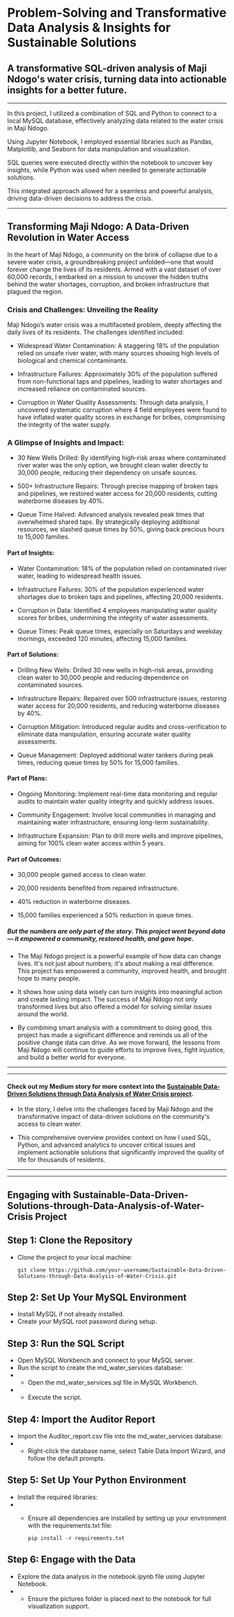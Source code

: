 # Problem-Solving and Transformative Data Analysis & Insights for Sustainable Solutions


## A transformative SQL-driven analysis of Maji Ndogo's water crisis, turning data into actionable insights for a better future.

---------------------------------------------------------------------------------------------------------------------------------------------------------------------------------------------------------------------

In this project, I utilized a combination of SQL and Python to connect to a local MySQL database, effectively analyzing data related to the water crisis in Maji Ndogo. 

Using Jupyter Notebook, I employed essential libraries such as Pandas, Matplotlib, and Seaborn for data manipulation and visualization. 

SQL queries were executed directly within the notebook to uncover key insights, while Python was used when needed to generate actionable solutions. 

This integrated approach allowed for a seamless and powerful analysis, driving data-driven decisions to address the crisis.


---------------------------------------------------------------------------------------------------------------------------------------------------------------------------------------------------------------------

## Transforming Maji Ndogo: A Data-Driven Revolution in Water Access

In the heart of Maji Ndogo, a community on the brink of collapse due to a severe water crisis, a groundbreaking project unfolded—one that would forever change the lives of its residents. Armed with a vast dataset of over 60,000 records, I embarked on a mission to uncover the hidden truths behind the water shortages, corruption, and broken infrastructure that plagued the region.


### Crisis and Challenges: Unveiling the Reality

Maji Ndogo’s water crisis was a multifaceted problem, deeply affecting the daily lives of its residents. The challenges identified included:

- Widespread Water Contamination: A staggering 18% of the population relied on unsafe river water, with many sources showing high levels of biological and chemical contaminants.
  
- Infrastructure Failures: Approximately 30% of the population suffered from non-functional taps and pipelines, leading to water shortages and increased reliance on contaminated sources.
  
- Corruption in Water Quality Assessments: Through data analysis, I uncovered systematic corruption where 4 field employees were found to have inflated water quality scores in exchange for bribes, compromising the integrity of the water supply.


### A Glimpse of Insights and Impact:

- 30 New Wells Drilled: By identifying high-risk areas where contaminated river water was the only option, we brought clean water directly to 30,000 people, reducing their dependency on unsafe sources.
  
- 500+ Infrastructure Repairs: Through precise mapping of broken taps and pipelines, we restored water access for 20,000 residents, cutting waterborne diseases by 40%.
  
- Queue Time Halved: Advanced analysis revealed peak times that overwhelmed shared taps. By strategically deploying additional resources, we slashed queue times by 50%, giving back precious hours to 15,000 families.


#### Part of Insights:

- Water Contamination: 18% of the population relied on contaminated river water, leading to widespread health issues.
  
- Infrastructure Failures: 30% of the population experienced water shortages due to broken taps and pipelines, affecting 20,000 residents.
  
- Corruption in Data: Identified 4 employees manipulating water quality scores for bribes, undermining the integrity of water assessments.
  
- Queue Times: Peak queue times, especially on Saturdays and weekday mornings, exceeded 120 minutes, affecting 15,000 families.
  

#### Part of Solutions:

- Drilling New Wells: Drilled 30 new wells in high-risk areas, providing clean water to 30,000 people and reducing dependence on contaminated sources.
  
- Infrastructure Repairs: Repaired over 500 infrastructure issues, restoring water access for 20,000 residents, and reducing waterborne diseases by 40%.
  
- Corruption Mitigation: Introduced regular audits and cross-verification to eliminate data manipulation, ensuring accurate water quality assessments.
  
- Queue Management: Deployed additional water tankers during peak times, reducing queue times by 50% for 15,000 families.
  

#### Part of Plans:

- Ongoing Monitoring: Implement real-time data monitoring and regular audits to maintain water quality integrity and quickly address issues.
  
- Community Engagement: Involve local communities in managing and maintaining water infrastructure, ensuring long-term sustainability.
  
- Infrastructure Expansion: Plan to drill more wells and improve pipelines, aiming for 100% clean water access within 5 years.
  

#### Part of Outcomes:

- 30,000 people gained access to clean water.
  
- 20,000 residents benefited from repaired infrastructure.
  
- 40% reduction in waterborne diseases.
  
- 15,000 families experienced a 50% reduction in queue times.





##### But the numbers are only part of the story. This project went beyond data— it empowered a community, restored health, and gave hope. 


- The Maji Ndogo project is a powerful example of how data can change lives. It's not just about numbers; it's about making a real difference. This project has empowered a community, improved health, and brought hope to many people. 


- It shows how using data wisely can turn insights into meaningful action and create lasting impact. The success of Maji Ndogo not only transformed lives but also offered a model for solving similar issues around the world. 

- By combining smart analysis with a commitment to doing good, this project has made a significant difference and reminds us all of the positive change data can drive. As we move forward, the lessons from Maji Ndogo will continue to guide efforts to improve lives, fight injustice, and build a better world for everyone.

---------------------------------------------------------------------------------------------------------------------------------------------------------------------------------------------------------------------
---------------------------------------------------------------------------------------------------------------------------------------------------------------------------------------------------------------------

#### Check out my Medium story for more context into the [Sustainable Data-Driven Solutions through Data Analysis of Water Crisis project](https://medium.com/@IamOmarDarwesh/maji-ndogo-transforming-data-into-action-a-journey-of-hope-and-change-33237bd84609).



- In the story, I delve into the challenges faced by Maji Ndogo and the transformative impact of data-driven solutions on the community's access to clean water. 

- This comprehensive overview provides context on how I used SQL, Python, and advanced analytics to uncover critical issues and implement actionable solutions that significantly improved the quality of life for thousands of residents.

---------------------------------------------------------------------------------------------------------------------------------------------------------------------------------------------------------------------
---------------------------------------------------------------------------------------------------------------------------------------------------------------------------------------------------------------------

## Engaging with Sustainable-Data-Driven-Solutions-through-Data-Analysis-of-Water-Crisis Project


## Step 1: Clone the Repository

- Clone the project to your local machine:

      git clone https://github.com/your-username/Sustainable-Data-Driven-Solutions-through-Data-Analysis-of-Water-Crisis.git


## Step 2: Set Up Your MySQL Environment

- Install MySQL if not already installed.
- Create your MySQL root password during setup.
  
## Step 3: Run the SQL Script

- Open MySQL Workbench and connect to your MySQL server.
- Run the script to create the md_water_services database:
- - Open the md_water_services.sql file in MySQL Workbench.
- - Execute the script.
  
## Step 4: Import the Auditor Report

- Import the Auditor_report.csv file into the md_water_services database:
- - Right-click the database name, select Table Data Import Wizard, and follow the default prompts.

## Step 5: Set Up Your Python Environment

- Install the required libraries:
- - Ensure all dependencies are installed by setting up your environment with the requirements.txt file:

        pip install -r requirements.txt

## Step 6: Engage with the Data

- Explore the data analysis in the notebook.ipynb file using Jupyter Notebook.
- - Ensure the pictures folder is placed next to the notebook for full visualization support.





